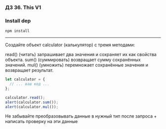 ### ДЗ 36. This V1

### Install dep

`npm install`

<hr>

Создайте объект calculator (калькулятор) с тремя методами:

read() (читать) запрашивает два значения и сохраняет их как свойства объекта.
sum() (суммировать) возвращает сумму сохранённых значений.
mul() (умножить) перемножает сохранённые значения и возвращает результат.

```javascript
let calculator = {
  // ... ваш код ...
};

calculator.read();
alert(calculator.sum());
alert(calculator.mul());
```

Не забывайте преобразовывать данные в нужный тип после запроса + написать проверку на эти данные
